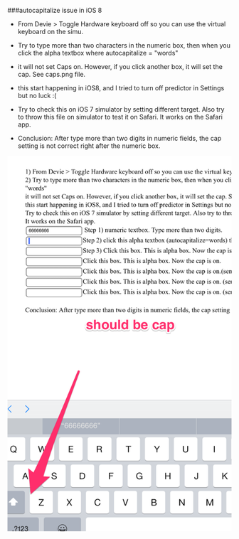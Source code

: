 ###autocapitalize issue in iOS 8


- From Devie > Toggle Hardware keyboard off so you can use the virtual keyboard on the simu.

- Try to type more than two characters in the numeric box, then when you click the alpha textbox where autocapitalize = "words"

- it will not set Caps on. However, if you click another box, it will set the cap. See caps.png file.

- this start happening in iOS8, and I tried to turn off predictor in Settings but no luck :(

- Try to check this on iOS 7 simulator by setting different target. Also try to throw this file on simulator to test it on Safari. It works on the Safari app.

- Conclusion: After type more than two digits in numeric fields, the cap setting is not correct right after the numeric box.

![Caps went wrong](https://raw.githubusercontent.com/kiichi/TestCaps/master/caps.png)
